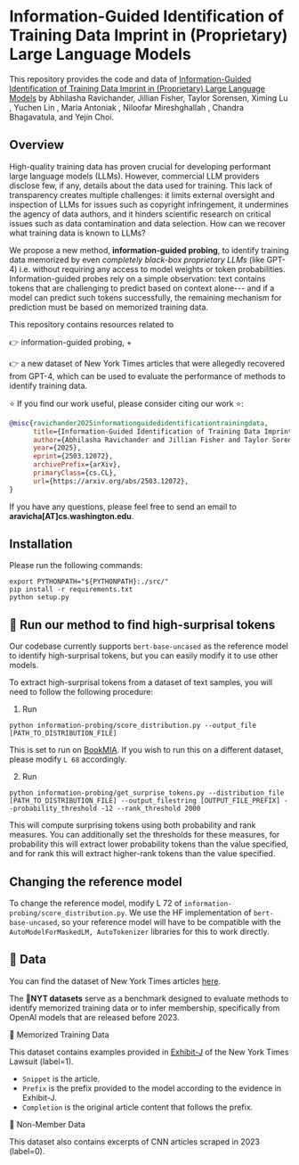 # Information-Guided Identification of Training Data Imprint in (Proprietary) Large Language Models

This repository provides the code and data of [Information-Guided Identification of Training Data Imprint in
(Proprietary) Large Language Models](https://arxiv.org/abs/2503.12072) by Abhilasha Ravichander, Jillian Fisher, Taylor Sorensen, Ximing Lu , Yuchen Lin , Maria Antoniak , Niloofar Mireshghallah , Chandra Bhagavatula, and Yejin Choi.


## Overview

High-quality training data has proven crucial for developing performant large language models (LLMs). However, commercial LLM providers disclose few, if any, details about the data used for training.  This lack of transparency creates multiple challenges: it limits external oversight and inspection of LLMs for issues such as copyright infringement, it undermines the agency of data authors, and it hinders scientific research on critical issues such as data contamination and data selection. How can we recover what training data is known to LLMs? 

We propose a new method, **information-guided probing**, to identify training data memorized by even *completely black-box proprietary LLMs* (like GPT-4) i.e. without requiring any access to model weights or token probabilities. Information-guided probes rely on a simple observation: text contains tokens that are challenging to predict based on context alone--- and if a model can predict such tokens successfully, the remaining mechanism for prediction must be based on memorized training data.

This repository contains resources related to 

👉 information-guided probing, +

👉 a new dataset of New York Times articles that were allegedly recovered from GPT-4, which can be used to evaluate the performance of methods to identify training data.

:star:  If you find our work useful, please consider citing our work  :star::

```bibtex
@misc{ravichander2025informationguidedidentificationtrainingdata,
      title={Information-Guided Identification of Training Data Imprint in (Proprietary) Large Language Models}, 
      author={Abhilasha Ravichander and Jillian Fisher and Taylor Sorensen and Ximing Lu and Yuchen Lin and Maria Antoniak and Niloofar Mireshghallah and Chandra Bhagavatula and Yejin Choi},
      year={2025},
      eprint={2503.12072},
      archivePrefix={arXiv},
      primaryClass={cs.CL},
      url={https://arxiv.org/abs/2503.12072}, 
}
```


If you have any questions, please feel free to send an email to **aravicha[AT]cs.washington.edu**.


## Installation

Please run the following commands:

```
export PYTHONPATH="${PYTHONPATH}:./src/"
pip install -r requirements.txt
python setup.py
```



## 🚀 Run our method to find high-surprisal tokens


Our codebase currently supports `bert-base-uncased` as the reference model to identify high-surprisal tokens, but you can easily modify it to use other models.


To extract high-surprisal tokens from a dataset of text samples, you will need to follow the following procedure:
1. Run

```
python information-probing/score_distribution.py --output_file [PATH_TO_DISTRIBUTION_FILE]
```

This is set to run on [BookMIA](https://huggingface.co/datasets/swj0419/BookMIA). If you wish to run this on a different dataset, please modify `L 68` accordingly.

2. Run

```
python information-probing/get_surprise_tokens.py --distribution_file [PATH_TO_DISTRIBUTION_FILE] --output_filestring [OUTPUT_FILE_PREFIX] --probability_threshold -12 --rank_threshold 2000
```

This will compute surprising tokens using both probability and rank measures. You can additionally set the thresholds for these measures, for probability this will extract lower probability tokens than the value specified, and for rank this will extract higher-rank tokens than the value specified.

## Changing the reference model

To change the reference model, modify L 72 of `information-probing/score_distribution.py`. We use the HF implementation of `bert-base-uncased`, so your reference model will have to be compatible with the `AutoModelForMaskedLM, AutoTokenizer` libraries for this to work directly.

## 📰 Data

You can find the dataset of New York Times articles [here](https://huggingface.co/datasets/lasha-nlp/NYT_Memorization). 

The 📰**NYT datasets** serve as a benchmark designed to evaluate methods to identify memorized training data or to infer membership, specifically from OpenAI models that are released before 2023. 

🔧 Memorized Training Data

This dataset contains examples provided in [Exhibit-J](https://nytco-assets.nytimes.com/2023/12/Lawsuit-Document-dkt-1-68-Ex-J.pdf) of the New York Times Lawsuit (label=1). 

- `Snippet` is the article.
- `Prefix` is the prefix provided to the model according to the evidence in Exhibit-J.
- `Completion` is the original article content that follows the prefix.

🔧 Non-Member Data
  
This dataset also contains excerpts of CNN articles scraped in 2023 (label=0).
